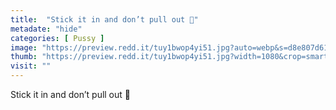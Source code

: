 ```yaml
---
title:  "Stick it in and don’t pull out 💓"
metadate: "hide"
categories: [ Pussy ]
image: "https://preview.redd.it/tuy1bwop4yi51.jpg?auto=webp&s=d8e807d615cf4180c64441204083d7dca4f0b4e5"
thumb: "https://preview.redd.it/tuy1bwop4yi51.jpg?width=1080&crop=smart&auto=webp&s=a91421d16bb0180d9ef27598fa747c76d67bf7f6"
visit: ""
---
```

Stick it in and don’t pull out 💓
